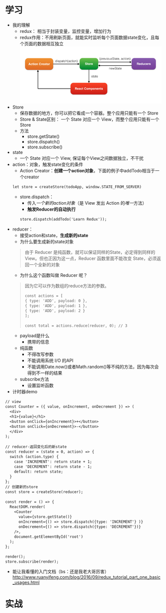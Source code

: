 # 学习
- 我的理解
    - redux： 相当于封装变量，监控变量，增加行为
    - redux作用：不用刷新页面，就能实时监听每个页面数据state变化，且每个页面的数据相互独立
    ![redux](./img/redux.png)
- Store 
    - 保存数据的地方，你可以把它看成一个容器。整个应用只能有一个 Store
    - Store & State区别： 一个 State 对应一个 View，而整个应用只能有一个 Store
    - 方法
        - store.getState()
        - store.dispatch()
        - store.subscribe()
- state
    - 一个 State 对应一个 View, 保证每个View之间数据独立，不干扰
- action：对象，触发state变化的条件
    - Action Creator：**创建一个action对象**，下面的例子中addTodo相当于一个creator
    ```
    let store = createStore(todoApp, window.STATE_FROM_SERVER)
    ```
    - store.dispatch：
        - 传入*一个新的action对象*（是 View 发出 Action 的*唯一*方法）
        - **触发Reducer的自动执行**
        ```
        store.dispatch(addTodo('Learn Redux'));
        ```
- reducer：
    - 接受action和state，**生成新的state**
    - 为什么要生成新的state对象
    > 由于 Reducer 是纯函数，就可以保证同样的State，必定得到同样的 View。但也正因为这一点，Reducer 函数里面不能改变 State，必须返回一个全新的对象
    - 为什么这个函数叫做 Reducer 呢？
    > 因为它可以作为数组的reduce方法的参数。
    > ```
    > const actions = [
    > { type: 'ADD', payload: 0 },
    > { type: 'ADD', payload: 1 },
    > { type: 'ADD', payload: 2 }
    > ];
    > 
    > const total = actions.reduce(reducer, 0); // 3
    > ```
    - payload是什么
        - 携带的信息
    - 纯函数
        - 不得改写参数
        - 不能调用系统 I/O 的API
        - 不能调用Date.now()或者Math.random()等不纯的方法，因为每次会得到不一样的结果
    - subscribe方法
        - 设置监听函数
- 计时器demo
```
// view
const Counter = ({ value, onIncrement, onDecrement }) => (
  <div>
  <h1>{value}</h1>
  <button onClick={onIncrement}>+</button>
  <button onClick={onDecrement}>-</button>
  </div>
);

// reducer-返回变化后的新state
const reducer = (state = 0, action) => {
  switch (action.type) {
    case 'INCREMENT': return state + 1;
    case 'DECREMENT': return state - 1;
    default: return state;
  }
};
// 创建新的store
const store = createStore(reducer);

const render = () => {
  ReactDOM.render(
    <Counter
      value={store.getState()}
      onIncrement={() => store.dispatch({type: 'INCREMENT'} )} 
      onDecrement={() => store.dispatch({type: 'DECREMENT'})}
    />,
    document.getElementById('root')
  );
};

render();
store.subscribe(render);
```
- 能让我看懂的入门文档（bs：还是我老大哥厉害）
    http://www.ruanyifeng.com/blog/2016/09/redux_tutorial_part_one_basic_usages.html
# 实战
